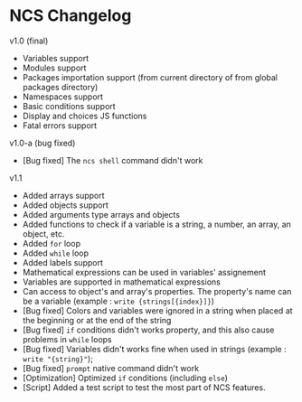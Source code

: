 
# NCS Changelog

v1.0 (final)
- Variables support
- Modules support
- Packages importation support (from current directory of from global packages directory)
- Namespaces support
- Basic conditions support
- Display and choices JS functions
- Fatal errors support

v1.0-a (bug fixed)
- [Bug fixed] The `ncs shell` command didn't work

v1.1
- Added arrays support
- Added objects support
- Added arguments type arrays and objects
- Added functions to check if a variable is a string, a number, an array, an object, etc.
- Added `for` loop
- Added `while` loop
- Added labels support
- Mathematical expressions can be used in variables' assignement
- Variables are supported in mathematical expressions
- Can access to object's and array's properties. The property's name can be a variable (example : `write {strings[{index}]}`)
- [Bug fixed] Colors and variables were ignored in a string when placed at the beginning or at the end of the string
- [Bug fixed] `if` conditions didn't works property, and this also cause problems in `while` loops
- [Bug fixed] Variables didn't works fine when used in strings (example : `write "{string}"`);
- [Bug fixed] `prompt` native command didn't work
- [Optimization] Optimized `if` conditions (including `else`)
- [Script] Added a test script to test the most part of NCS features.

